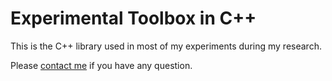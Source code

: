 Experimental Toolbox in C++
===========================

This is the C++ library used in most of my experiments during my research.

Please [contact me](mailto:micw.mm@gmail.com) if you have any question.

